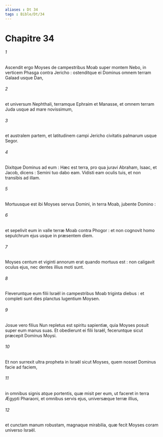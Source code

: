 ```yaml
---
aliases : Dt 34
tags : Bible/Dt/34
---
```


# Chapitre 34

###### 1
Ascendit ergo Moyses de campestribus Moab super montem Nebo, in verticem Phasga contra Jericho : ostenditque ei Dominus omnem terram Galaad usque Dan,
###### 2
et universum Nephthali, terramque Ephraim et Manasse, et omnem terram Juda usque ad mare novissimum,
###### 3
et australem partem, et latitudinem campi Jericho civitatis palmarum usque Segor.
###### 4
Dixitque Dominus ad eum : Hæc est terra, pro qua juravi Abraham, Isaac, et Jacob, dicens : Semini tuo dabo eam. Vidisti eam oculis tuis, et non transibis ad illam.
###### 5
Mortuusque est ibi Moyses servus Domini, in terra Moab, jubente Domino :
###### 6
et sepelivit eum in valle terræ Moab contra Phogor : et non cognovit homo sepulchrum ejus usque in præsentem diem.
###### 7
Moyses centum et viginti annorum erat quando mortuus est : non caligavit oculus ejus, nec dentes illius moti sunt.
###### 8
Fleveruntque eum filii Israël in campestribus Moab triginta diebus : et completi sunt dies planctus lugentium Moysen.
###### 9
Josue vero filius Nun repletus est spiritu sapientiæ, quia Moyses posuit super eum manus suas. Et obedierunt ei filii Israël, feceruntque sicut præcepit Dominus Moysi.
###### 10
Et non surrexit ultra propheta in Israël sicut Moyses, quem nosset Dominus facie ad faciem,
###### 11
in omnibus signis atque portentis, quæ misit per eum, ut faceret in terra Ægypti Pharaoni, et omnibus servis ejus, universæque terræ illius,
###### 12
et cunctam manum robustam, magnaque mirabilia, quæ fecit Moyses coram universo Israël.
